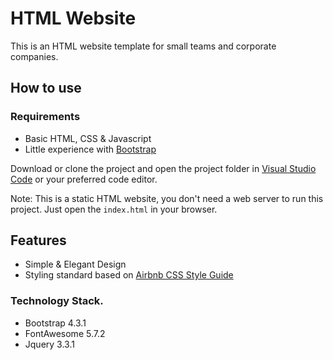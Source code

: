 # HTML Website
This is an HTML website template for small teams and corporate companies.

## How to use
### Requirements
- Basic HTML, CSS & Javascript
- Little experience with [Bootstrap](https://getbootstrap.com)

Download or clone the project and open the project folder in [Visual Studio Code](https://code.visualstudio.com) or your preferred code editor.

Note: This is a static HTML website, you don't need a web server to run this project. Just open the `index.html` in your browser.

## Features
- Simple & Elegant Design
- Styling standard based on [Airbnb CSS Style Guide](https://github.com/airbnb/css)

### Technology Stack.
- Bootstrap 4.3.1
- FontAwesome 5.7.2
- Jquery 3.3.1